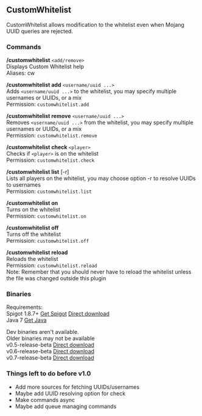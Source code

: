 ## CustomWhitelist
CustomWhitelist allows modification to the whitelist even when Mojang UUID queries are rejected.

### Commands
**/customwhitelist** `<add/remove>`  
Displays Custom Whitelist help  
Aliases: cw

**/customwhitelist add** `<username/uuid ...>`  
Adds `<username/uuid ...>` to the whitelist, you may specify multiple usernames or UUIDs, or a mix  
Permission: `customwhitelist.add`

**/customwhitelist remove** `<username/uuid ...>`  
Removes `<username/uuid ...>` from the whitelist, you may specify multiple usernames or UUIDs, or a mix  
Permission: `customwhitelist.remove`

**/customwhitelist check** `<player>`  
Checks if `<player>` is on the whitelist  
Permission: `customwhitelist.check`

**/customwhitelist list** [-r]  
Lists all players on the whitelist, you may choose option -r to resolve UUIDs to usernames  
Permission: `customwhitelist.list`

**/customwhitelist on**  
Turns on the whitelist  
Permission: `customwhitelist.on`

**/customwhitelist off**  
Turns off the whitelist  
Permission: `customwhitelist.off`

**/customwhitelist reload**  
Reloads the whitelist  
Permission: `customwhitelist.reload`  
Note: Remember that you should never have to reload the whitelist unless the file was changed outside this plugin

### Binaries
Requirements:  
Spigot 1.8.7+ [Get Spigot](https://www.spigotmc.org/wiki/spigot/) [Direct download](https://dl.dropboxusercontent.com/u/49422983/AirshipPirates/Plugins/libs/spigot-1.8.7.jar)  
Java 7 [Get Java](https://www.java.com/en/)

Dev binaries aren't available.  
Older binaries may not be available  
v0.5-release-beta [Direct download](https://github.com/AP-Programmers/CustomWhitelist/releases/download/v0.5-release-beta/CustomWhitelist_v0.5-RELEASE.jar)  
v0.6-release-beta [Direct download](https://github.com/AP-Programmers/CustomWhitelist/releases/download/v0.6-release-beta/CustomWhitelist_v0.6-RELEASE.jar)  
v0.7-release-beta [Direct download](https://dl.dropboxusercontent.com/u/49422983/AirshipPirates/Plugins/CustomWhitelist_v0.7-release-beta.jar)

### Things left to do before v1.0
* Add more sources for fetching UUIDs/usernames
* Maybe add UUID resolving option for check
* Make commands async
* Maybe add queue managing commands
